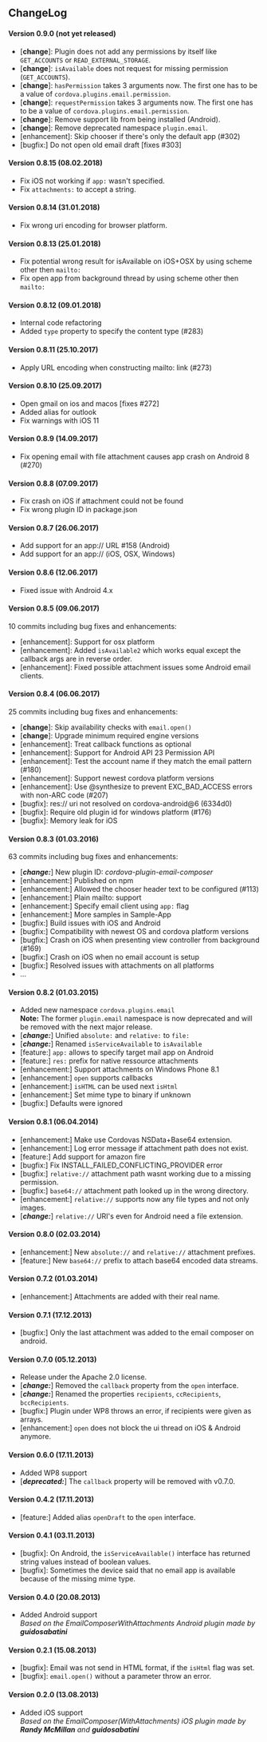 
## ChangeLog

#### Version 0.9.0 (not yet released)
- [__change__]: Plugin does not add any permissions by itself like `GET_ACCOUNTS` or `READ_EXTERNAL_STORAGE`.
- [__change__]: `isAvailable` does not request for missing permission (`GET_ACCOUNTS`).
- [__change__]: `hasPermission` takes 3 arguments now. The first one has to be a value of `cordova.plugins.email.permission`.
- [__change__]: `requestPermission` takes 3 arguments now. The first one has to be a value of `cordova.plugins.email.permission`.
- [__change__]: Remove support lib from being installed (Android).
- [__change__]: Remove deprecated namespace `plugin.email`.
- [enhancement]: Skip chooser if there's only the default app (#302)
- [bugfix:] Do not open old email draft [fixes #303]

#### Version 0.8.15 (08.02.2018)
- Fix iOS not working if `app:` wasn't specified.
- Fix `attachments:` to accept a string.

#### Version 0.8.14 (31.01.2018)
- Fix wrong uri encoding for browser platform.

#### Version 0.8.13 (25.01.2018)
- Fix potential wrong result for isAvailable on iOS+OSX by using scheme other then `mailto:`
- Fix open app from background thread by using scheme other then `mailto:`

#### Version 0.8.12 (09.01.2018)
- Internal code refactoring
- Added `type` property to specify the content type (#283)

#### Version 0.8.11 (25.10.2017)
- Apply URL encoding when constructing mailto: link (#273)

#### Version 0.8.10 (25.09.2017)
- Open gmail on ios and macos [fixes #272]
- Added alias for outlook
- Fix warnings with iOS 11

#### Version 0.8.9 (14.09.2017)
- Fix opening email with file attachment causes app crash on Android 8 (#270)

#### Version 0.8.8 (07.09.2017)
- Fix crash on iOS if attachment could not be found
- Fix wrong plugin ID in package.json

#### Version 0.8.7 (26.06.2017)
- Add support for an app:// URL #158 (Android)
- Add support for an app:// (iOS, OSX, Windows)

#### Version 0.8.6 (12.06.2017)
- Fixed issue with Android 4.x

#### Version 0.8.5 (09.06.2017)
10 commits including bug fixes and enhancements:
- [enhancement]: Support for osx platform
- [enhancement]: Added `isAvailable2` which works equal except the callback args are in reverse order.
- [enhancement]: Fixed possible attachment issues some Android email clients.

#### Version 0.8.4 (06.06.2017)
25 commits including bug fixes and enhancements:
- [__change__]: Skip availability checks with `email.open()`
- [__change__]: Upgrade minimum required engine versions 
- [enhancement]: Treat callback functions as optional
- [enhancement]: Support for Android API 23 Permission API
- [enhancement]: Test the account name if they match the email pattern (#180)
- [enhancement]: Support newest cordova platform versions
- [enhancement]: Use @synthesize to prevent EXC_BAD_ACCESS errors with non-ARC code (#207)
- [bugfix]: res:// uri not resolved on cordova-android@6 (6334d0)
- [bugfix]: Require old plugin id for windows platform (#176)
- [bugfix]: Memory leak for iOS

#### Version 0.8.3 (01.03.2016)
63 commits including bug fixes and enhancements:
- [___change:___] New plugin ID: _cordova-plugin-email-composer_
- [enhancement:] Published on npm
- [enhancement:] Allowed the chooser header text to be configured (#113)
- [enhancement:] Plain mailto: support
- [enhancement:] Specify email client using `app:` flag
- [enhancement:] More samples in Sample-App
- [bugfix:] Build issues with iOS and Android
- [bugfix:] Compatibility with newest OS and cordova platform versions
- [bugfix:] Crash on iOS when presenting view controller from background (#169)
- [bugfix:] Crash on iOS when no email account is setup
- [bugfix:] Resolved issues with attachments on all platforms
- ...

#### Version 0.8.2 (01.03.2015)
- Added new namespace `cordova.plugins.email`<br>
  **Note:** The former `plugin.email` namespace is now deprecated and will be removed with the next major release.
- [___change:___] Unified `absolute:` and `relative:` to `file:`
- [___change:___] Renamed `isServiceAvailable` to `isAvailable`
- [feature:] `app:` allows to specify target mail app on Android
- [feature:] `res:` prefix for native ressource attachments
- [enhancement:] Support attachments on Windows Phone 8.1
- [enhancement:] `open` supports callbacks
- [enhancement:] `isHTML` can be used next `isHtml`
- [enhancement:] Set mime type to binary if unknown
- [bugfix:] Defaults were ignored

#### Version 0.8.1 (06.04.2014)
- [enhancement:] Make use Cordovas NSData+Base64 extension.
- [enhancement:] Log error message if attachment path does not exist.
- [feature:] Add support for amazon fire
- [bugfix:] Fix INSTALL_FAILED_CONFLICTING_PROVIDER error
- [bugfix:] `relative://` attachment path wasnt working due to a missing permission.
- [bugfix:] `base64://` attachment path looked up in the wrong directory.
- [enhancement:] `relative://` supports now any file types and not only images.
- [___change:___] `relative://` URI's even for Android need a file extension.

#### Version 0.8.0 (02.03.2014)
- [enhancement:] New `absolute://` and `relative://` attachment prefixes.
- [feature:] New `base64://` prefix to attach base64 encoded data streams.

#### Version 0.7.2 (01.03.2014)
- [enhancement:] Attachments are added with their real name.

#### Version 0.7.1 (17.12.2013)
- [bugfix:] Only the last attachment was added to the email composer on android.

#### Version 0.7.0 (05.12.2013)
- Release under the Apache 2.0 license.
- [___change:___] Removed the `callback` property from the `open` interface.
- [___change:___] Renamed the properties `recipients`, `ccRecipients`, `bccRecipients`.
- [bugfix:] Plugin under WP8 throws an error, if recipients were given as arrays.
- [enhancement:] `open` does not block the ui thread on iOS & Android anymore.

#### Version 0.6.0 (17.11.2013)
- Added WP8 support
- [***deprecated:***] The `callback` property will be removed with v0.7.0.

#### Version 0.4.2 (17.11.2013)
- [feature:] Added alias `openDraft` to the `open` interface.

#### Version 0.4.1 (03.11.2013)
- [bugfix]: On Android, the `isServiceAvailable()` interface has returned string values instead of boolean values.
- [bugfix]: Sometimes the device said that no email app is available because of the missing mime type.

#### Version 0.4.0 (20.08.2013)
- Added Android support<br>
  *Based on the EmailComposerWithAttachments Android plugin made by* ***guidosabatini***

#### Version 0.2.1 (15.08.2013)
- [bugfix]: Email was not send in HTML format, if the `isHtml` flag was set.
- [bugfix]: `email.open()` without a parameter throw an error.

#### Version 0.2.0 (13.08.2013)
- Added iOS support<br>
  *Based on the EmailComposer(WithAttachments) iOS plugin made by* ***Randy McMillan*** *and* ***guidosabatini***
